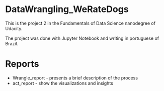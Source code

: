 # DataWrangling_WeRateDogs
This is the project 2 in the Fundamentals of Data Science nanodegree of Udacity.

The project was done with Jupyter Notebook and writing in portuguese of Brazil.

# Reports
* Wrangle_report - presents a brief description of the process 
* act_report - show the visualizations and insights

